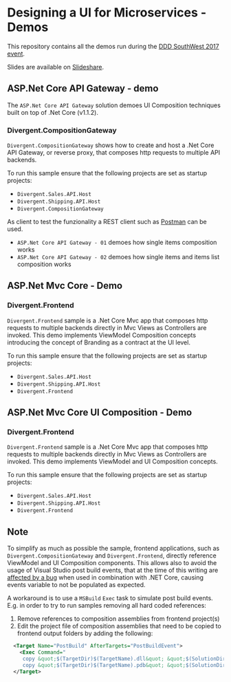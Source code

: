 # Designing a UI for Microservices - Demos

This repository contains all the demos run during the [DDD SouthWest 2017 event](http://milestone.topics.it/events/ddd-south-west.html).

Slides are available on [Slideshare](https://www.slideshare.net/mauroservienti/designing-a-ui-for-microservices).

## ASP.Net Core API Gateway - demo

The `ASP.Net Core API Gateway` solution demoes UI Composition techniques built on top of .Net Core (v1.1.2).

### Divergent.CompositionGateway

`Divergent.CompositionGateway` shows how to create and host a .Net Core API Gateway, or reverse proxy, that composes http requests to multiple API backends.

To run this sample ensure that the following projects are set as startup projects:

* `Divergent.Sales.API.Host`
* `Divergent.Shipping.API.Host`
* `Divergent.CompositionGateway`

As client to test the funzionality a REST client such as [Postman](https://chrome.google.com/webstore/detail/postman/fhbjgbiflinjbdggehcddcbncdddomop?hl=en) can be used.

* `ASP.Net Core API Gateway - 01` demoes how single items composition works
* `ASP.Net Core API Gateway - 02` demoes how single items and items list composition works

## ASP.Net Mvc Core - Demo

### Divergent.Frontend

`Divergent.Frontend` sample is a .Net Core Mvc app that composes http requests to multiple backends directly in Mvc Views as Controllers are invoked. This demo implements ViewModel Composition concepts introducing the concept of Branding as a contract at the UI level.

To run this sample ensure that the following projects are set as startup projects:

* `Divergent.Sales.API.Host`
* `Divergent.Shipping.API.Host`
* `Divergent.Frontend`

## ASP.Net Mvc Core UI Composition - Demo

### Divergent.Frontend

`Divergent.Frontend` sample is a .Net Core Mvc app that composes http requests to multiple backends directly in Mvc Views as Controllers are invoked.  This demo implements ViewModel and UI Composition concepts.

To run this sample ensure that the following projects are set as startup projects:

* `Divergent.Sales.API.Host`
* `Divergent.Shipping.API.Host`
* `Divergent.Frontend`

## Note

To simplify as much as possible the sample, frontend applications, such as `Divergent.CompositionGateway` and `Divergent.Frontend`, directly reference ViewModel and UI Composition components. This allows also to avoid the usage of Visual Studio post build events, that at the time of this writing are [affected by a bug](https://github.com/dotnet/sdk/issues/677) when used in combination with .NET Core, causing events variable to not be populated as expected.

A workaround is to use a `MSBuild` `Exec` task to simulate post build events. E.g. in order to try to run samples removing all hard coded references:

1. Remove references to composition assemblies from frontend project(s)
2. Edit the project file of composition assemblies that need to be copied to frontend output folders by adding the following:

```xml
  <Target Name="PostBuild" AfterTargets="PostBuildEvent">
    <Exec Command="
     copy &quot;$(TargetDir)$(TargetName).dll&quot; &quot;$(SolutionDir)Divergent.CompositionGateway\$(OutDir)$(TargetName).dll&quot; /Y /B
     copy &quot;$(TargetDir)$(TargetName).pdb&quot; &quot;$(SolutionDir)Divergent.CompositionGateway\$(OutDir)$(TargetName).pdb&quot; /Y /B" />
  </Target>
```


